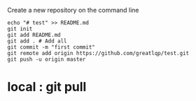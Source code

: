 Create a new repository on the command line
```
echo "# test" >> README.md
git init
git add README.md 
git add . # Add all
git commit -m "first commit"
git remote add origin https://github.com/greatlqp/test.git
git push -u origin master
```

# local : git pull
